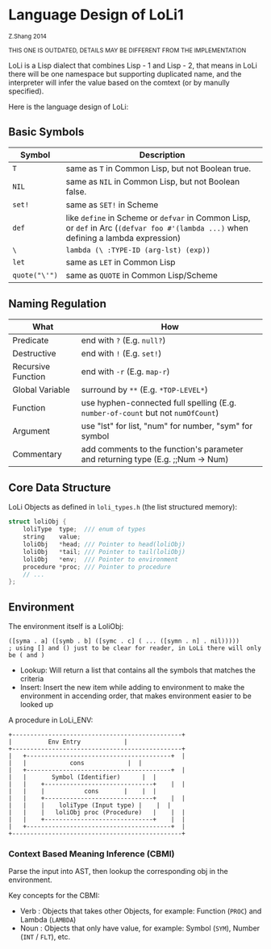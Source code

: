 Language Design of LoLi1
========================

<small>Z.Shang
2014

THIS ONE IS OUTDATED, DETAILS MAY BE DIFFERENT FROM THE IMPLEMENTATION</small>

LoLi is a Lisp dialect that combines Lisp - 1 and Lisp - 2, that means in LoLi
there will be one namespace but supporting duplicated name, and the interpreter
will infer the value based on the comtext (or by manully specified).

Here is the language design of LoLi:

Basic Symbols
-------------

| Symbol       | Description                                         |
|--------------|-----------------------------------------------------|
|`T`           | same as `T` in Common Lisp, but not Boolean true.   |
|`NIL`         | same as `NIL` in Common Lisp, but not Boolean false.|
|`set!`        | same as `SET!` in Scheme                            |
|`def`         | like `define` in Scheme or `defvar` in Common Lisp, or `def` in Arc (`(defvar foo #'(lambda ...)` when defining a lambda expression)|
|`\`           | `lambda (\ :TYPE-ID (arg-lst) (exp))`               |
|`let`         | same as `LET` in Common Lisp                        |
|`quote("\'")` | same as `QUOTE` in Common Lisp/Scheme               |

Naming Regulation
-----------------

| What             | How                                             |
|------------------|-------------------------------------------------|
|Predicate         | end with `?` (E.g. `null?`)                     |
|Destructive       | end with `!` (E.g. `set!`)                      |
|Recursive Function| end with `-r` (E.g. `map-r`)                    |
|Global Variable   | surround by `**` (E.g. `*TOP-LEVEL*`)           |
|Function          | use hyphen-connected full spelling (E.g. `number-of-count` but not `numOfCount`)|
|Argument          | use "lst" for list, "num" for number, "sym" for symbol|
|Commentary        | add comments to the function's parameter and returning type (E.g. ;;Num -> Num)|

Core Data Structure
-------------------

LoLi Objects as defined in `loli_types.h` (the list structured memory):

```C++
struct loliObj {
	loliType  type;  /// enum of types
	string    value; 
	loliObj   *head; /// Pointer to head(loliObj)
	loliObj   *tail; /// Pointer to tail(loliObj)
	loliObj   *env;  /// Pointer to environment
	procedure *proc; /// Pointer to procedure
	// ...
};
```

Environment
-----------

The environment itself is a LoliObj:

```Lisp
([syma . a] ([symb . b] ([symc . c] ( ... ([symn . n] . nil)))))
; using [] and () just to be clear for reader, in LoLi there will only be ( and )
```

- Lookup:
	Will return a list that contains all the symbols that matches the criteria
- Insert:
	Insert the new item while adding to environment to make the environment in
	accending order, that makes environment easier to be looked up

A procedure in LoLi_ENV:

	+-----------------------------------------------+
	|		   Env Entry			|
	+-----------------------------------------------+
	|   +----------------------------------------+	|
	|   |   	     cons		     |	|
	|   +----------------------------------------+	|
	|   |		Symbol (Identifier)	     |	|
	|   |    +------------------------------+    |	|
	|   |    |  	     cons		|    |	|
	|   |    +------------------------------+    |	|
	|   |    |    loliType (Input type)	|    |	|
	|   |    |   loliObj proc (Procedure)	|    |	|
	|   |    +------------------------------+    |  |
	|   +----------------------------------------+	|
	+-----------------------------------------------+

### Context Based Meaning Inference (CBMI)

Parse the input into AST, then lookup the corresponding obj in the environment.
	
Key concepts for the CBMI:
- Verb : Objects that takes other Objects, for example: Function (`PROC`) and
  Lambda (`LAMBDA`)
- Noun : Objects that only have value, for example: Symbol (`SYM`), Number
  (`INT` / `FLT`), etc.
